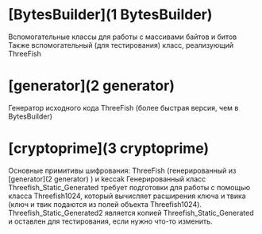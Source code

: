 # [BytesBuilder](1 BytesBuilder)

Вспомогательные классы для работы с массивами байтов и битов
Также вспомогательный (для тестирования) класс, реализующий ThreeFish

# [generator](2 generator)

Генератор исходного кода ThreeFish (более быстрая версия, чем в BytesBuilder)

# [cryptoprime](3 cryptoprime)

Основные примитивы шифрования: ThreeFish (генерированный из [generator](2 generator) ) и keccak
Генерированный класс Threefish_Static_Generated требует подготовки для работы с помощью класса Threefish1024, который вычисляет расширения ключа и твика (ключ и твик подаются из полей объекта Threefish1024).
Threefish_Static_Generated2 является копией Threefish_Static_Generated и оставлен для тестирования, если нужно что-то изменить.
